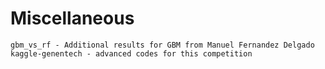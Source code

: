 # Miscellaneous

	gbm_vs_rf - Additional results for GBM from Manuel Fernandez Delgado
	kaggle-genentech - advanced codes for this competition
